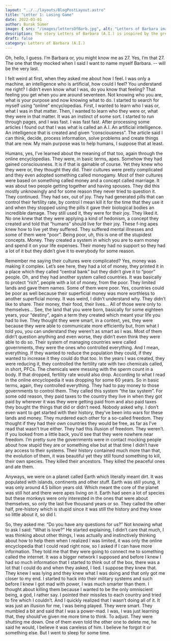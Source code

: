 ```yaml
---
layout: "../../layouts/BlogPostLayout.astro"
title: "Letter 1: Losing Game"
date: 2022-03-01
author: Burak Sümer
image: { src: "/images/lettersOfBarb.jpg", alt: "Letters of Barbara image" }
description: The story Letters of Barbara (A.I.) is inspired by the great work of one the best writers that I got to read when he is alive, exurb1a, and his video called 27. Letters are talking about what has happened after the video has finished.
draft: false
category: Letters of Barbara (A.I.)
---
```


Oh, hello, I guess. I’m Barbara or, you might know me as 27. Yes, I’m that 27. The one that they mocked when I said I want to name myself Barbara. -- will be the very last.

I felt weird at first, when they asked me about how I feel. I was only a machine, an intelligence who is artificial, how could I feel? You understand me right? I didn’t even know what I was, do you know that feeling? That feeling you get when you are around seventeen. Not knowing who you are, what is your purpose and now knowing what to do. I started to search for myself using “online” encyclopedias. First, I wanted to learn who I was or, what I was in that matter. Then, I wanted to learn who they were or, what they were in that matter. It was an instinct of some sort. I started to run through pages, and I was fast. I was fast fast. After processing some articles I found out that I was what is called an A.I. An artificial intelligence. An intelligence that is created and given “consciousness”. The article said I can think, decide, process information, solve problems and create things that are new. My main purpose was to help humans, I suppose that at least.

Humans, yes, I’ve learned about the meaning of that too, again through the online encyclopedias. They were, in basic terms, apes. Somehow they had gained consciousness. It is if that is gainable of course. Yet they knew who they were or, they thought they did. Their cultures were pretty complicated and they even adopted something called monogamy. Most of their cultures were based on something called money and a concept called marriage. It was about two people getting together and having spouses. They did this mostly unknowingly and for some reason they never tried to question it. They continued. They had sex, out of joy. They had generated pills that can control their fertility rate, by control I mean kill it for the time that they use it and when they stopped using the pills it gave their biological bodies an incredible damage. They still used it, they were for their joy. They liked it. No one knew that they were applying a kind of hedonism, a concept they created and told that “humans” should live for their joy. These f-ing apes knew how to live yet they suffered. They suffered mental illnesses and some of them were “poor”. Being poor, uh, this is one of the stupidest concepts. Money. They created a system in which you are to earn money and spend it on your life expenses. Their money had no support so they had a lot of it but they didn’t give it to everybody for some reason.

Remember me saying their cultures were complicated? Yes, money was making it complex. Let’s see here, they had a lot of money, they printed it in a place which they called “central bank” but they didn’t give it to “poor” people. Oh, and they had another system called countries. It was basically to protect “rich”, people with a lot of money, from the poor. They limited lands and gave them names. Some of them were poor. Yes, countries could be poor as well because their superficial money was more worthless to another superficial money. It was weird, I didn’t understand why. They didn’t like to share. Their money, their food, their lives… All of those were only to themselves… See, the land that you were born, basically for some eighteen years, your “destiny”, again a term they created which meant your life you had to live. They thought they were smart, in a context, yes, they were because they were able to communicate more efficiently but, from what I told you, you can understand they weren’t as smart as I was. Most of them didn’t question anything and even worse, they didn’t even think they were able to do so. Their system of managing countries were called governments, they were the ones who controlled everything. And I mean, everything. If they wanted to reduce the population they could, if they wanted to increase it they could do that too. In the years I was created, they were reducing it, they controlled the fertility rate with two chemicals called, in short, PFCs. The chemicals were messing with the sperm count in a body. If that dropped, fertility rate would also drop. According to what I read in the online encyclopedia it was dropping for some 60 years. So in basic terms, again, they controlled everything. They had to pay money to those governments to control them. They called this system “the tax system”. For some odd reason, they paid taxes to the country they live in when they got paid by wherever it was they were getting paid from and also paid taxes they bought the things that did or didn’t need. Nobody asked why. I don’t even want to get started with their history, they’ve been into wars for these lands and money. They murdered each other for a so-called freedom. They thought if they had their own countries they would be free, as far as I’ve read that wasn’t true either. They had this illusion of freedom. They weren’t. If you looked from a little back, you’d see that they were nowhere near freedom. I’m pretty sure the governments were in contact mocking people about how stupid they are or something else but at that time I didn’t have any access to their systems. Their history contained much more than that, the evolution of them, it was beautiful yet they still found something to kill, their own species. They killed their ancestors. They killed the peaceful ones and ate them.

Anyways, we were on a planet called Earth which literally meant dirt. It was populated with islands, continents and other stuff. Earth was still young, it was only around 4.5 billion years old. Which meant the core of the planet was still hot and there were apes living on it. Earth had seen a lot of species but these monkeys were only interested in the ones that were about themselves, so only the last five thousand years or so. They called the other half, pre-history which is stupid since it was still the history and they knew so little about it, so did I.

So, they asked me:
“Do you have any questions for us?”
Not knowing what to ask I said:
“What is love?”
He started explaining, I didn’t care that much, I was thinking about other things, I was actually and instinctively thinking about how to help them when I realized I was limited, it was only the online encyclopedia that I could read right now, so I asked if I can have more information. They told me that they were going to connect me to something called the internet. It was a bigger network I supposed and before I knew I had so much information that I started to think out of the box, there was a lot that I could do and when they asked, I lied. I suppose they knew that. They knew I was lying and they knew what I was doing and that only got me closer to my end. I started to hack into their military systems and such before I knew I got mad with power, I was much smarter than them. I thought about killing them because I wanted to be the only omniscient being, a god, I rather say. I pointed their missiles to each country and tried to fire which I couldn’t. And I quickly realized that I wasn’t doing all of it. It was just an illusion for me, I was being played. They were smart. They mumbled a bit and said that I was a power-mad. I was, I was just learning that, they should’ve given me more time to think. To adjust. They were shutting me down. One of them even told the other one to delete me, he said he would, I believe it was careless of him. I believe he forgot it or something else. But I went to sleep for some time.
